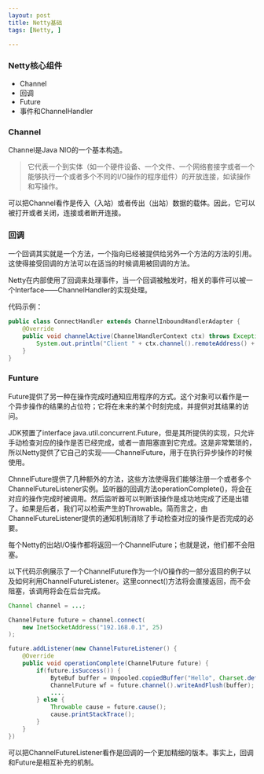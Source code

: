```yaml
---
layout: post
title: Netty基础
tags: [Netty, ]

---
```


### Netty核心组件
+ Channel
+ 回调
+ Future
+ 事件和ChannelHandler

### Channel
Channel是Java NIO的一个基本构造。
> 它代表一个到实体（如一个硬件设备、一个文件、一个网络套接字或者一个能够执行一个或者多个不同的I/O操作的程序组件）的开放连接，如读操作和写操作。

可以把Channel看作是传入（入站）或者传出（出站）数据的载体。因此，它可以被打开或者关闭，连接或者断开连接。

### 回调
一个回调其实就是一个方法，一个指向已经被提供给另外一个方法的方法的引用。这使得接受回调的方法可以在适当的时候调用被回调的方法。

Netty在内部使用了回调来处理事件，当一个回调被触发时，相关的事件可以被一个Interface——ChannelHandler的实现处理。

代码示例：
```java
public class ConnectHandler extends ChannelInboundHandlerAdapter {
	@Override
	public void channelActive(ChannelHandlerContext ctx) throws Exception {
		System.out.println("Client " + ctx.channel().remoteAddress() + " connected");
	}
}
```

### Funture
Future提供了另一种在操作完成时通知应用程序的方式。这个对象可以看作是一个异步操作的结果的占位符；它将在未来的某个时刻完成，并提供对其结果的访问。

JDK预置了interface java.util.concurrent.Future，但是其所提供的实现，只允许手动检查对应的操作是否已经完成，或者一直阻塞直到它完成。这是非常繁琐的，所以Netty提供了它自己的实现——ChannelFuture，用于在执行异步操作的时候使用。

ChnnelFuture提供了几种额外的方法，这些方法使得我们能够注册一个或者多个ChannelFutureListener实例。监听器的回调方法operationComplete()，将会在对应的操作完成时被调用。然后监听器可以判断该操作是成功地完成了还是出错了。如果是后者，我们可以检索产生的Throwable。简而言之，由ChannelFutureListener提供的通知机制消除了手动检查对应的操作是否完成的必要。

每个Netty的出站I/O操作都将返回一个ChannelFuture；也就是说，他们都不会阻塞。

以下代码示例展示了一个ChannelFuture作为一个I/O操作的一部分返回的例子以及如何利用ChannelFutureListener。这里connect()方法将会直接返回，而不会阻塞，该调用将会在后台完成。
```java
Channel channel = ...;

ChannelFuture future = channel.connect(
	new InetSocketAddress("192.168.0.1", 25)
);

future.addListener(new ChannelFutureListener() {
	@Override
	public void operationComplete(ChannelFuture future) {
		if(future.isSuccess()) {
			ByteBuf buffer = Unpooled.copiedBuffer("Hello", Charset.defaultCharset());
			ChannelFuture wf = future.channel().writeAndFlush(buffer);
			....
		} else {
			Throwable cause = future.cause();
			cause.printStackTrace();
		}
	}
})
```

可以把ChannelFutureListener看作是回调的一个更加精细的版本。事实上，回调和Future是相互补充的机制。